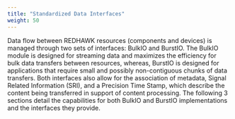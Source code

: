 ```yaml
---
title: "Standardized Data Interfaces"
weight: 50
---
```


Data flow between REDHAWK resources (components and devices) is managed through two sets of interfaces: BulkIO and BurstIO. The BulkIO module is designed for streaming data and maximizes the efficiency for bulk data transfers between resources, whereas, BurstIO is designed for applications that require small and possibly non-contiguous chunks of data transfers. Both interfaces also allow for the association of metadata, Signal Related Information (SRI), and a Precision Time Stamp, which describe the content being transferred in support of content processing. The following 3 sections detail the capabilities for both BulkIO and BurstIO implementations and the interfaces they provide.
